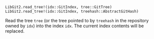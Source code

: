 ```
LibGit2.read_tree!(idx::GitIndex, tree::GitTree)
LibGit2.read_tree!(idx::GitIndex, treehash::AbstractGitHash)
```

Read the tree `tree` (or the tree pointed to by `treehash` in the repository owned by `idx`) into the index `idx`. The current index contents will be replaced.
